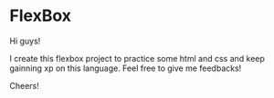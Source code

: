 # FlexBox

Hi guys!

I create this flexbox project to practice some html and css and keep gainning xp on this language. Feel free to give me feedbacks!

Cheers!
